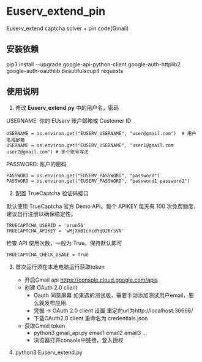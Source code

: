 # Euserv_extend_pin
Euserv_extend captcha solver + pin code(Gmail)

## 安装依赖
pip3 install --upgrade google-api-python-client google-auth-httplib2 google-auth-oauthlib beautifulsoup4 requests

## 使用说明


1. 修改 **Euserv_extend.py** 中的用户名，密码

USERNAME: 你的 EUserv 账户邮箱或 Customer ID
```
USERNAME = os.environ.get("EUSERV_USERNAME", "user@gmail.com")  # 用户名或邮箱
USERNAME = os.environ.get("EUSERV_USERNAME", "user1@gmail.com user2@gmail.com") # 多个账号写法
```

PASSWORD: 账户的密码
```
PASSWORD = os.environ.get("EUSERV_PASSWORD", "password")
PASSWORD = os.environ.get("EUSERV_PASSWORD", "password1 password2")
```

2. 配置 TrueCaptcha 验证码接口

默认使用 TrueCaptcha 官方 Demo API。每个 APIKEY 每天有 100 次免费额度，建议自行注册以确保稳定性。

```
TRUECAPTCHA_USERID = 'arun56'
TRUECAPTCHA_APIKEY = 'wMjXmBIcHcdYqO2RrsVN'
```

检查 API 使用次数，一般为 True，保持默认即可
```
TRUECAPTCHA_CHECK_USAGE = True
```

3. 首次运行须在本地电脑运行获取token
    - 开启Gmail api https://console.cloud.google.com/apis
    - 创建 OAuth 2.0 client
      - Oauth 同意屏幕 如果选的测试版，需要手动添加测试用户email，要么就发布应用.
      - 凭据 -> OAuth 2.0 client 设置 重定向url为http://localhost:36666/
      - 下载OAuth2.0 client 重命名为 credentials.json
    - 获取Gmail token
      - python3 gmail_api.py email1 email2 email3 ...
      - 浏览器打开console中链接，登入授权

4. python3 Euserv_extend.py
